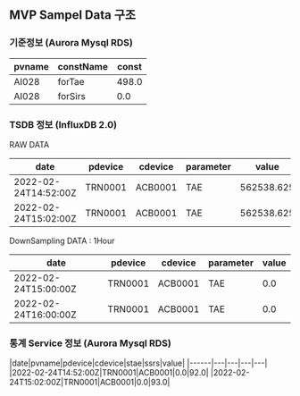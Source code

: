 ## MVP Sampel Data 구조
### 기준정보 (Aurora Mysql RDS)
|pvname|constName|const|
|------|---|---|
|AI028|forTae|498.0|
|AI028|forSirs|0.0|

### TSDB 정보 (InfluxDB 2.0)
RAW DATA
  
|date|pdevice|cdevice|parameter|value|
|------|---|---|---|---|
|2022-02-24T14:52:00Z|TRN0001|ACB0001|TAE|562538.625|
|2022-02-24T15:02:00Z|TRN0001|ACB0001|TAE|562538.625|
  
DownSampling DATA : 1Hour
  
|date|pdevice|cdevice|parameter|value|
|------|---|---|---|---|
|2022-02-24T15:00:00Z|TRN0001|ACB0001|TAE|0.0|
|2022-02-24T16:00:00Z|TRN0001|ACB0001|TAE|0.0|

### 통계 Service 정보 (Aurora Mysql RDS)
|date|pvname|pdevice|cdevice|stae|ssrs|value|
|------|---|---|---|---|
|2022-02-24T14:52:00Z|TRN0001|ACB0001|0.0|92.0|
|2022-02-24T15:02:00Z|TRN0001|ACB0001|0.0|93.0|
